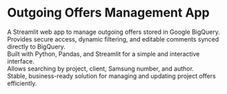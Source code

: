 # Outgoing Offers Management App

A Streamlit web app to manage outgoing offers stored in Google BigQuery.  
Provides secure access, dynamic filtering, and editable comments synced directly to BigQuery.  
Built with Python, Pandas, and Streamlit for a simple and interactive interface.  
Allows searching by project, client, Samsung number, and author.  
Stable, business-ready solution for managing and updating project offers efficiently.
